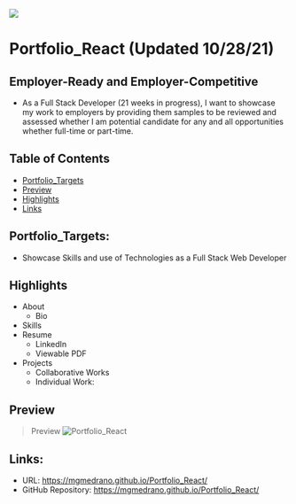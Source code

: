 ![](https://img.shields.io/badge/license-MIT%20License-blue?style=flat-square)
# Portfolio_React (Updated 10/28/21)

## Employer-Ready and Employer-Competitive
- As a Full Stack Developer (21 weeks in progress), I want to showcase my work to employers by providing them samples to be reviewed and assessed whether I am potential candidate for any and all opportunities whether full-time or part-time.

## Table of Contents
* [Portfolio_Targets](#portfolio_targets)
* [Preview](#preview)
* [Highlights](#highlights)
* [Links](#links)

## Portfolio_Targets:
- Showcase Skills and use of Technologies as a Full Stack Web Developer

## Highlights
- About
    - Bio
- Skills
- Resume
    - LinkedIn
    - Viewable PDF
- Projects
    - Collaborative Works
    - Individual Work:

## Preview
> Preview ![Portfolio_React](assets/PortfolioReactPrev.gif) 

## Links:
- URL: https://mgmedrano.github.io/Portfolio_React/
- GitHub Repository: https://mgmedrano.github.io/Portfolio_React/